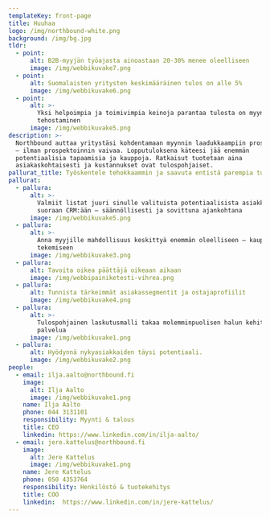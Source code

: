 ```yaml
---
templateKey: front-page
title: Huuhaa
logo: /img/northbound-white.png
background: /img/bg.jpg
tldr:
  - point:
      alt: B2B-myyjän työajasta ainoastaan 20-30% menee oleelliseen
      image: /img/webbikuvake7.png
  - point:
      alt: Suomalaisten yritysten keskimääräinen tulos on alle 5%
      image: /img/webbikuvake6.png
  - point:
      alt: >-
        Yksi helpoimpia ja toimivimpia keinoja parantaa tulosta on myynnin
        tehostaminen
      image: /img/webbikuvake5.png
description: >-
  Northbound auttaa yritystäsi kohdentamaan myynnin laadukkaampiin prospekteihin
  – ilman prospektoinnin vaivaa. Lopputuloksena käteesi jää enemmän
  potentiaalisia tapaamisia ja kauppoja. Ratkaisut tuotetaan aina
  asiakaskohtaisesti ja kustannukset ovat tulospohjaiset.
pallurat_title: Työskentele tehokkaammin ja saavuta entistä parempia tuloksia!
pallurat:
  - pallura:
      alt: >-
        Valmiit listat juuri sinulle valituista potentiaalisista asiakkaista
        suoraan CRM:ään – säännöllisesti ja sovittuna ajankohtana
      image: /img/webbikuvake5.png
  - pallura:
      alt: >-
        Anna myyjille mahdollisuus keskittyä enemmän oleelliseen – kaupan
        tekemiseen
      image: /img/webbikuvake3.png
  - pallura:
      alt: Tavoita oikea päättäjä oikeaan aikaan
      image: /img/webbipainiketesti-vihrea.png
  - pallura:
      alt: Tunnista tärkeimmät asiakassegmentit ja ostajaprofiilit
      image: /img/webbikuvake4.png
  - pallura:
      alt: >-
        Tulospohjainen laskutusmalli takaa molemminpuolisen halun kehittää
        palvelua
      image: /img/webbikuvake1.png
  - pallura:
      alt: Hyödynnä nykyasiakkaiden täysi potentiaali.
      image: /img/webbikuvake2.png
people:
  - email: ilja.aalto@northbound.fi
    image:
      alt: Ilja Aalto
      image: /img/webbikuvake1.png
    name: Ilja Aalto
    phone: 044 3131101
    responsibility: Myynti & talous
    title: CEO
    linkedin: https://www.linkedin.com/in/ilja-aalto/
  - email: jere.kattelus@northbound.fi
    image:
      alt: Jere Kattelus
      image: /img/webbikuvake1.png
    name: Jere Kattelus
    phone: 050 4353764
    responsibility: Henkilöstö & tuotekehitys
    title: COO
    linkedin:  https://www.linkedin.com/in/jere-kattelus/
---
```


